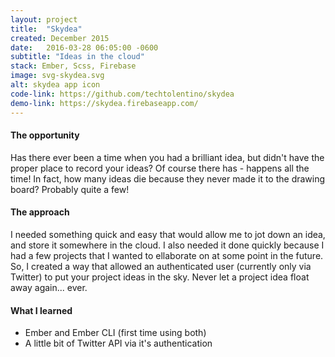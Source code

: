 ```yaml
---
layout: project
title:  "Skydea"
created: December 2015
date:   2016-03-28 06:05:00 -0600
subtitle: "Ideas in the cloud"
stack: Ember, Scss, Firebase
image: svg-skydea.svg
alt: skydea app icon
code-link: https://github.com/techtolentino/skydea
demo-link: https://skydea.firebaseapp.com/
---
```


#### The opportunity
Has there ever been a time when you had a brilliant idea, but didn't have the proper place to record your ideas? Of course there has - happens all the time! In fact, how many ideas die because they never made it to the drawing board? Probably quite a few!

#### The approach

I needed something quick and easy that would allow me to jot down an idea, and store it somewhere in the cloud. I also needed it done quickly because I had a few projects that I wanted to ellaborate on at some point in the future. So, I created a way that allowed an authenticated user (currently only via Twitter) to put your project ideas in the sky. Never let a project idea float away again... ever.

#### What I learned

- Ember and Ember CLI (first time using both)
- A little bit of Twitter API via it's authentication